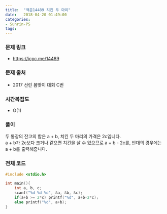 ```yaml
---
title:  "백준14489 치킨 두 마리"
date:   2018-04-20 01:49:00
categories:
- Sunrin-PS
tags:
---
```


### 문제 링크
* https://icpc.me/14489

### 문제 출처
* 2017 선린 봄맞이 대회 C번

### 시간복잡도
* O(1)

### 풀이
두 통장의 잔고의 합은 a + b, 치킨 두 마리의 가격은 2c입니다.<br>
a + b가 2c보다 크거나 같으면 치킨을 살 수 있으므로 a + b - 2c를, 반대의 경우에는 a + b를 출력해줍니다.

### 전체 코드
```cpp
#include <stdio.h>

int main(){
	int a, b, c;
	scanf("%d %d %d", &a, &b, &c);
	if(a+b >= 2*c) printf("%d", a+b-2*c);
	else printf("%d", a+b);
}
```
